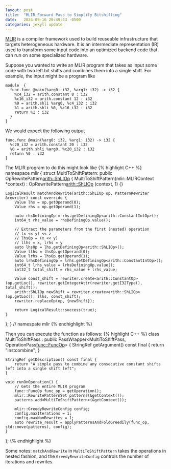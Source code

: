 ```yaml
---
layout: post
title:  "MLIR Forward Pass to Simplify Bitshifting"
date:   2024-09-16 20:49:43 -0500
categories: jekyll update
---
```


[MLIR][mlir] is a compiler framework used to build reuseable infrastructure that targets heterogeneous hardware. It is an intermediate representation (IR) used to transform some input code into an optimized backend code that can run on some specialized hardware. 

Suppose you wanted to write an MLIR program that takes as input some code with two left bit shifts and combines them into a single shift. For example, the input might be a program like
```
module  {
  func.func @main(%arg0: i32, %arg1: i32) -> i32 {
    %c4_i32 = arith.constant 8 : i32
    %c16_i32 = arith.constant 12 : i32
    %0 = arith.shli %arg0, %c4_i32 : i32
    %1 = arith.shli %0, %c16_i32 : i32
    return %1 : i32
  }
}
```
We would expect the following output
```
func.func @main(%arg0: i32, %arg1: i32) -> i32 {
  %c20_i32 = arith.constant 20 : i32
  %0 = arith.shli %arg0, %c20_i32 : i32
  return %0 : i32
}
```
The MLIR program to do this might look like
{% highlight C++ %}
namespace mlir {
struct MultiToShiftPattern: public OpRewritePattern<arith::ShLIOp> {
    MultiToShiftPattern(mlir::MLIRContext *context) : OpRewritePattern<arith::ShLIOp> (context, 1) {}

    LogicalResult matchAndRewrite(arith::ShLIOp op, PatternRewriter &rewriter) const override {
        Value lhs = op.getOperand(0);
        Value rhs = op.getOperand(1);

        auto rhsDefiningOp = rhs.getDefiningOp<arith::ConstantIntOp>();
        int64_t rhs_value = rhsDefiningOp.value();

        // Extract the parameters from the first (nested) operation
        // (x << y) << z
        // lhsOp = (x << y)
        // llhs = x, lrhs = y
        auto lhsOp = lhs.getDefiningOp<arith::ShLIOp>();
        Value llhs = lhsOp.getOperand(0);
        Value lrhs = lhsOp.getOperand(1);
        auto lrhsDefiningOp = lrhs.getDefiningOp<arith::ConstantIntOp>();
        int64_t lrhs_value = lrhsDefiningOp.value();
        int32_t total_shift = rhs_value + lrhs_value;

        Value const_shift = rewriter.create<arith::ConstantOp>(op.getLoc(), rewriter.getIntegerAttr(rewriter.getI32Type(), total_shift));
        arith::ShLIOp newShift = rewriter.create<arith::ShLIOp>(op.getLoc(), llhs, const_shift);
        rewriter.replaceOp(op, {newShift});

        return LogicalResult::success(true);
    }
};
} // namespate mlir
{% endhighlight %}

Then you can execute the function as follows:
{% highlight C++ %}
class MultiToShiftPass : public PassWrapper<MultiToShiftPass, OperationPass<func::FuncOp>> {
    StringRef getArgument() const final {
        return "instcombine";
    }

    StringRef getDescription() const final {
        return "A simple pass to combine any consecutive constant shifts left into a single shift left";
    }

    void runOnOperation() {
        // Gets the entire MLIR program
        func::FuncOp func_op = getOperation();
        mlir::RewritePatternSet patterns(&getContext());
        patterns.add<MultiToShiftPattern>(&getContext());

        mlir::GreedyRewriteConfig config;
        config.maxIterations = 1;
        config.maxNumRewrites = 1;
        auto rewrite_result = applyPatternsAndFoldGreedily(func_op, std::move(patterns), config);
    }
};
{% endhighlight %}

Some notes: `matchAndRewrite` in `MultiToShiftPattern` takes the operations in nested fashion, and the `GreedyRewriteConfig` controls the number of iterations and rewrites.

[mlir]: https://mlir.llvm.org
